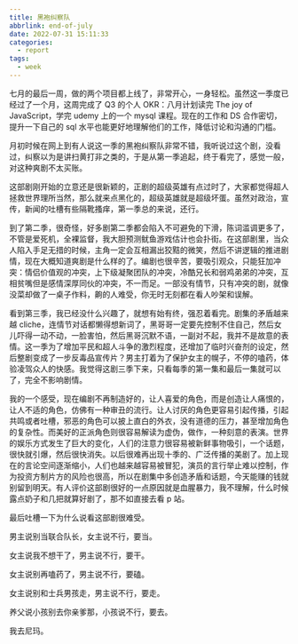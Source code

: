 ```yaml
---
title: 黑袍纠察队
abbrlink: end-of-july
date: 2022-07-31 15:11:33
categories:
  - report
tags:
  - week
---
```


七月的最后一周，做的两个项目都上线了，非常开心，一身轻松。虽然这一季度已经过了一个月，这周完成了 Q3 的个人 OKR：八月计划读完 The joy of JavaScript，学完 udemy 上的一个 mysql 课程。现在的工作和 DS 合作密切，提升一下自己的 sql 水平也能更好地理解他们的工作，降低讨论和沟通的门槛。

月初时候在网上到有人说这一季的黑袍纠察队非常不错，我听说过这个剧，没看过，纠察以为是讲扫黄打非之类的，于是从第一季追起，终于看完了，感觉一般，对这种爽剧不太买账。

这部剧刚开始的立意还是很新颖的，正剧的超级英雄有点过时了，大家都觉得超人拯救世界理所当然，那么就来点黑化的，超级英雄就是超级坏蛋。虽然对政治，宣传，新闻的吐槽有些隔靴搔痒，第一季总的来说，还行。

到了第二季，很奇怪，好多剧第二季都会陷入不可避免的下滑，陈词滥调更多了，不管是爱死机，全裸监督，我大胆预测鱿鱼游戏估计也会扑街。在这部剧里，当众人陷入手足无措的时候，主角一定会互相漏出狡黠的微笑，然后不讲逻辑的推进剧情，现在大概知道爽剧是什么样的了。编剧也很辛苦，要吸引观众，只能狂加冲突：情侣价值观的冲突，上下级凝聚团队的冲突，冷酷兄长和弱鸡弟弟的冲突，互相贫嘴但是感情深厚同伙的冲突，不一而足。一部没有情节，只有冲突的剧，就像没菜却做了一桌子作料，齁的人难受，你无时无刻都在看人吵架和误解。

看到第三季，我已经没什么兴趣了，就想有始有终，强忍着看完。剧集的矛盾越来越 cliche，连情节对话都懒得想新词了，黑哥哥一定要先控制不住自己，然后女儿吓得一动不动，一脸害怕，然后黑哥沉默不语，一副对不起，我并不是故意的表情。这一季为了增加平民和超人斗争的激烈程度，还增加了临时兴奋剂的设定，然后整剧变成了一步反毒品宣传片？男主打着为了保护女主的幌子，不停的嗑药，体验凌驾众人的快感。我觉得这剧三季下来，只看每季的第一集和最后一集就可以了，完全不影响剧情。

我的一个感受，现在编剧不再制造好的，让人喜爱的角色，而是创造让人痛恨的，让人不适的角色，仿佛有一种审丑的流行。让人讨厌的角色更容易引起传播，引起共鸣或者吐槽，邪恶的角色可以披上直白的外衣，没有道德的压力，甚至增加角色的复杂性。而美好的正派角色则很容易解读为虚伪，做作，一种刻意的表演。世界的娱乐方式发生了巨大的变化，人们的注意力很容易被新鲜事物吸引，一个话题，很快就引爆，然后很快消失。以后很难再出现十季的、广泛传播的美剧了。加上现在的言论空间逐渐缩小，人们也越来越容易被冒犯，演员的言行举止难以控制，作为投资方制片方的风险也很高，所以在剧集中多创造矛盾和话题，今天能赚的钱就别留到明天。有人评价这部剧很好的一点原因就是血腥暴力，我不理解，什么时候露点奶子和几把就算好剧了，那不如直接去看 p 站。

最后吐槽一下为什么说看这部剧很难受。

男主说别当联合队长，女主说不行，要当。

女主说我不想干了，男主说不行，要干。

女主说别再嗑药了，男主说不行，要磕。

女主说别和士兵男孩走，男主说不行，要走。

养父说小孩别去你亲爹那，小孩说不行，要去。

我去尼玛。
